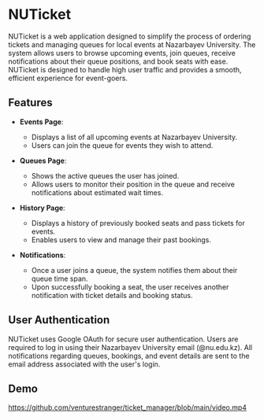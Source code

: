 # NUTicket

NUTicket is a web application designed to simplify the process of ordering tickets and managing queues for local events at Nazarbayev University. The system allows users to browse upcoming events, join queues, receive notifications about their queue positions, and book seats with ease. NUTicket is designed to handle high user traffic and provides a smooth, efficient experience for event-goers.

## Features

- **Events Page**:
  - Displays a list of all upcoming events at Nazarbayev University.
  - Users can join the queue for events they wish to attend.

- **Queues Page**:
  - Shows the active queues the user has joined.
  - Allows users to monitor their position in the queue and receive notifications about estimated wait times.

- **History Page**:
  - Displays a history of previously booked seats and pass tickets for events.
  - Enables users to view and manage their past bookings.

- **Notifications**:
  - Once a user joins a queue, the system notifies them about their queue time span.
  - Upon successfully booking a seat, the user receives another notification with ticket details and booking status.

## User Authentication

NUTicket uses Google OAuth for secure user authentication. Users are required to log in using their Nazarbayev University email (@nu.edu.kz). All notifications regarding queues, bookings, and event details are sent to the email address associated with the user's login.

## Demo

https://github.com/venturestranger/ticket_manager/blob/main/video.mp4
